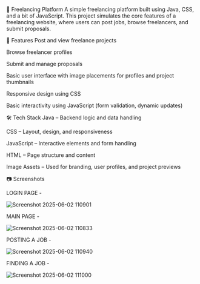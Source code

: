 💼 Freelancing Platform
A simple freelancing platform built using Java, CSS, and a bit of JavaScript. This project simulates the core features of a freelancing website, where users can post jobs, browse freelancers, and submit proposals.

🚀 Features
Post and view freelance projects

Browse freelancer profiles

Submit and manage proposals

Basic user interface with image placements for profiles and project thumbnails

Responsive design using CSS

Basic interactivity using JavaScript (form validation, dynamic updates)

🛠️ Tech Stack
Java – Backend logic and data handling

CSS – Layout, design, and responsiveness

JavaScript – Interactive elements and form handling

HTML – Page structure and content

Image Assets – Used for branding, user profiles, and project previews

📷 Screenshots

LOGIN PAGE -

![Screenshot 2025-06-02 110901](https://github.com/user-attachments/assets/9dde0ac7-db36-4c7d-b447-9ec883b03ae6)

MAIN PAGE  -

![Screenshot 2025-06-02 110833](https://github.com/user-attachments/assets/b845ae02-7caa-4514-8847-4d346cc9d599)

POSTING A JOB -

![Screenshot 2025-06-02 110940](https://github.com/user-attachments/assets/f7fb504b-212d-4ce4-aa66-40aba46cb982)

FINDING A JOB -


![Screenshot 2025-06-02 111000](https://github.com/user-attachments/assets/c159c0e3-8fa9-41e3-a784-0657a5d2120f)

